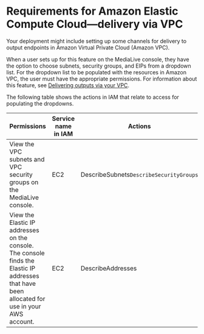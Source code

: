 # Requirements for Amazon Elastic Compute Cloud—delivery via VPC<a name="requirements-vpc-delivery"></a>

Your deployment might include setting up some channels for delivery to output endpoints in Amazon Virtual Private Cloud \(Amazon VPC\)\. 

When a user sets up for this feature on the MediaLive console, they have the option to choose subnets, security groups, and EIPs from a dropdown list\. For the dropdown list to be populated with the resources in Amazon VPC, the user must have the appropriate permissions\. For information about this feature, see [Delivering outputs via your VPC](delivery-out-vpc.md)\.

The following table shows the actions in IAM that relate to access for populating the dropdowns\.


| Permissions | Service name in IAM | Actions | 
| --- | --- | --- | 
| View the VPC subnets and VPC security groups on the MediaLive console\. | EC2 | DescribeSubnets`DescribeSecurityGroups` | 
| View the Elastic IP addresses on the console\. The console finds the Elastic IP addresses that have been allocated for use in your AWS account\. | EC2 | DescribeAddresses | 